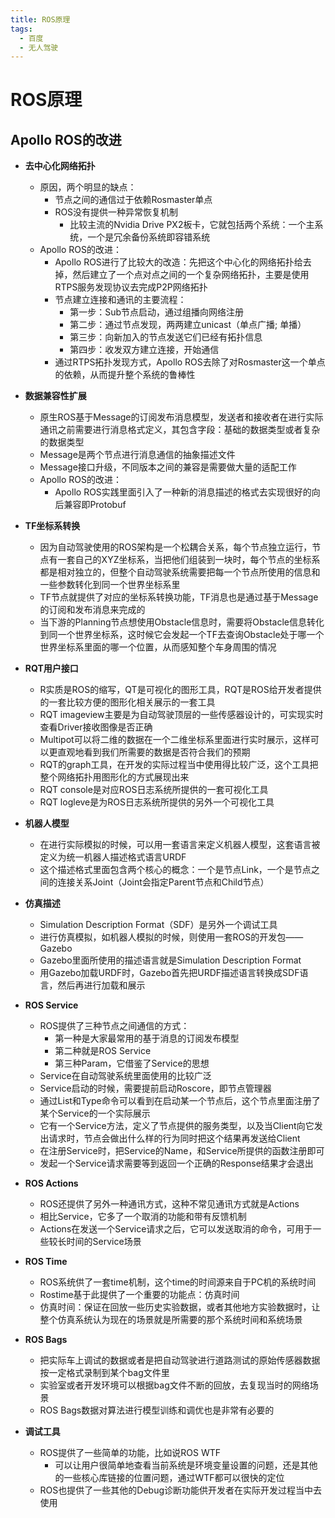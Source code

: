 ```yaml
---
title: ROS原理
tags:
  - 百度
  - 无人驾驶
---
```


# ROS原理

## Apollo ROS的改进

- **去中心化网络拓扑**
  - 原因，两个明显的缺点：
    - 节点之间的通信过于依赖Rosmaster单点
    - ROS没有提供一种异常恢复机制
      - 比较主流的Nvidia Drive PX2板卡，它就包括两个系统：一个主系统，一个是冗余备份系统即容错系统
  - Apollo ROS的改进：
    - Apollo ROS进行了比较大的改造：先把这个中心化的网络拓扑给去掉，然后建立了一个点对点之间的一个复杂网络拓扑，主要是使用RTPS服务发现协议去完成P2P网络拓扑
    - 节点建立连接和通讯的主要流程：
      - 第一步：Sub节点启动，通过组播向网络注册
      - 第二步：通过节点发现，两两建立unicast（单点广播; 单播）
      - 第三步：向新加入的节点发送它们已经有拓扑信息
      - 第四步：收发双方建立连接，开始通信
    - 通过RTPS拓扑发现方式，Apollo ROS去除了对Rosmaster这一个单点的依赖，从而提升整个系统的鲁棒性
- **数据兼容性扩展**
  - 原生ROS基于Message的订阅发布消息模型，发送者和接收者在进行实际通讯之前需要进行消息格式定义，其包含字段：基础的数据类型或者复杂的数据类型
  - Message是两个节点进行消息通信的抽象描述文件
  - Message接口升级，不同版本之间的兼容是需要做大量的适配工作
  - Apollo ROS的改进：
    - Apollo ROS实践里面引入了一种新的消息描述的格式去实现很好的向后兼容即Protobuf



- **TF坐标系转换**
  - 因为自动驾驶使用的ROS架构是一个松耦合关系，每个节点独立运行，节点有一套自己的XYZ坐标系，当把他们组装到一块时，每个节点的坐标系都是相对独立的，但整个自动驾驶系统需要把每一个节点所使用的信息和一些参数转化到同一个世界坐标系里
  - TF节点就提供了对应的坐标系转换功能，TF消息也是通过基于Message的订阅和发布消息来完成的
  - 当下游的Planning节点想使用Obstacle信息时，需要将Obstacle信息转化到同一个世界坐标系，这时候它会发起一个TF去查询Obstacle处于哪一个世界坐标系里面的哪一个位置，从而感知整个车身周围的情况
- **RQT用户接口**
  - R实质是ROS的缩写，QT是可视化的图形工具，RQT是ROS给开发者提供的一套比较方便的图形化相关展示的一套工具
  - RQT imageview主要是为自动驾驶顶层的一些传感器设计的，可实现实时查看Driver接收图像是否正确
  - Multipot可以将二维的数据在一个二维坐标系里面进行实时展示，这样可以更直观地看到我们所需要的数据是否符合我们的预期
  - RQT的graph工具，在开发的实际过程当中使用得比较广泛，这个工具把整个网络拓扑用图形化的方式展现出来
  - RQT console是对应ROS日志系统所提供的一套可视化工具
  - RQT logleve是为ROS日志系统所提供的另外一个可视化工具
- **机器人模型**
  - 在进行实际模拟的时候，可以用一套语言来定义机器人模型，这套语言被定义为统一机器人描述格式语言URDF
  - 这个描述格式里面包含两个核心的概念：一个是节点Link，一个是节点之间的连接关系Joint（Joint会指定Parent节点和Child节点）
- **仿真描述**
  - Simulation Description Format（SDF）是另外一个调试工具
  - 进行仿真模拟，如机器人模拟的时候，则使用一套ROS的开发包——Gazebo
  - Gazebo里面所使用的描述语言就是Simulation Description Format
  - 用Gazebo加载URDF时，Gazebo首先把URDF描述语言转换成SDF语言，然后再进行加载和展示



- **ROS Service**
  - ROS提供了三种节点之间通信的方式：
    - 第一种是大家最常用的基于消息的订阅发布模型
    - 第二种就是ROS Service
    - 第三种Param，它借鉴了Service的思想
  - Service在自动驾驶系统里面使用的比较广泛
  - Service启动的时候，需要提前启动Roscore，即节点管理器
  - 通过List和Type命令可以看到在启动某一个节点后，这个节点里面注册了某个Service的一个实际展示
  - 它有一个Service方法，定义了节点提供的服务类型，以及当Client向它发出请求时，节点会做出什么样的行为同时把这个结果再发送给Client
  - 在注册Service时，把Service的Name，和Service所提供的函数注册即可
  - 发起一个Service请求需要等到返回一个正确的Response结果才会退出
- **ROS Actions**
  - ROS还提供了另外一种通讯方式，这种不常见通讯方式就是Actions
  - 相比Service，它多了一个取消的功能和带有反馈机制
  - Actions在发送一个Service请求之后，它可以发送取消的命令，可用于一些较长时间的Service场景
- **ROS Time**
  - ROS系统供了一套time机制，这个time的时间源来自于PC机的系统时间
  - Rostime基于此提供了一个重要的功能点：仿真时间
  - 仿真时间：保证在回放一些历史实验数据，或者其他地方实验数据时，让整个仿真系统认为现在的场景就是所需要的那个系统时间和系统场景
- **ROS Bags**
  - 把实际车上调试的数据或者是把自动驾驶进行道路测试的原始传感器数据按一定格式录制到某个bag文件里
  - 实验室或者开发环境可以根据bag文件不断的回放，去复现当时的网络场景
  - ROS Bags数据对算法进行模型训练和调优也是非常有必要的
- **调试工具**
  - ROS提供了一些简单的功能，比如说ROS WTF
    - 可以让用户很简单地查看当前系统是环境变量设置的问题，还是其他的一些核心库链接的位置问题，通过WTF都可以很快的定位
  - ROS也提供了一些其他的Debug诊断功能供开发者在实际开发过程当中去使用